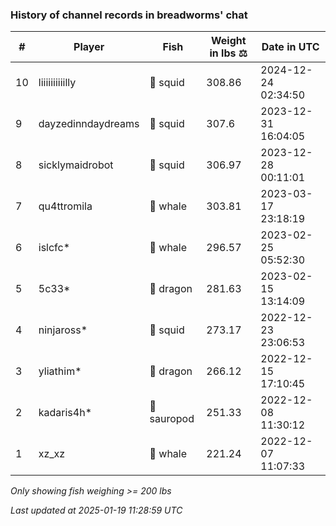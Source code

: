 ### History of channel records in breadworms' chat
| # | Player | Fish | Weight in lbs ⚖️ | Date in UTC |
|-----|------|--------|-----------|---------|
| 10   | liiiiiiiiiilly | 🦑 squid | 308.86 | 2024-12-24 02:34:50 |
| 9   | dayzedinndaydreams | 🦑 squid | 307.6 | 2023-12-31 16:04:05 |
| 8   | sicklymaidrobot | 🦑 squid | 306.97 | 2023-12-28 00:11:01 |
| 7   | qu4ttromila | 🐳 whale | 303.81 | 2023-03-17 23:18:19 |
| 6   | islcfc* | 🐳 whale | 296.57 | 2023-02-25 05:52:30 |
| 5   | 5c33* | 🐉 dragon | 281.63 | 2023-02-15 13:14:09 |
| 4   | ninjaross* | 🦑 squid | 273.17 | 2022-12-23 23:06:53 |
| 3   | yliathim* | 🐉 dragon | 266.12 | 2022-12-15 17:10:45 |
| 2   | kadaris4h* | 🦕 sauropod | 251.33 | 2022-12-08 11:30:12 |
| 1   | xz_xz | 🐳 whale | 221.24 | 2022-12-07 11:07:33 |

_Only showing fish weighing >= 200 lbs_

_Last updated at 2025-01-19 11:28:59 UTC_